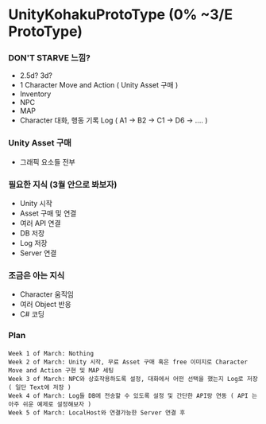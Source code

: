 # UnityKohakuProtoType (0% ~3/E ProtoType)

### DON'T STARVE 느낌?
  - 2.5d? 3d?
  - 1 Character Move and Action ( Unity Asset 구매 )
  - Inventory
  - NPC
  - MAP
  - Character 대화, 행동 기록 Log  ( A1 -> B2 -> C1 -> D6 -> ....  )

### Unity Asset 구매
  - 그래픽 요소들 전부

### 필요한 지식 (3월 안으로 봐보자) 
  - Unity 시작
  - Asset 구매 및 연결
  - 여러 API 연결
  - DB 저장
  - Log 저장
  - Server 연결

### 조금은 아는 지식
  - Character 움직임
  - 여러 Object 반응
  - C# 코딩

### Plan
  #### 
    Week 1 of March: Nothing
    Week 2 of March: Unity 시작, 무료 Asset 구매 혹은 free 이미지로 Character Move and Action 구현 및 MAP 세팅
    Week 3 of March: NPC와 상호작용하도록 설정, 대화에서 어떤 선택을 했는지 Log로 저장 ( 일단 Text에 저장 )
    Week 4 of March: Log들 DB에 전송할 수 있도록 설정 및 간단한 API랑 연동 ( API 는 아주 쉬운 예제로 설정해보자 )
    Week 5 of March: LocalHost와 연결가능한 Server 연결 후 
  
